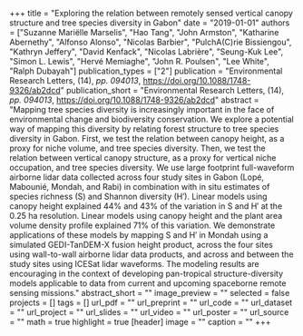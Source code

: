 +++
title = "Exploring the relation between remotely sensed vertical canopy structure and tree species diversity in Gabon"
date = "2019-01-01"
authors = ["Suzanne Mariëlle Marselis", "Hao Tang", "John Armston", "Katharine Abernethy", "Alfonso Alonso", "Nicolas Barbier", "PulchA(C)rie Bissiengou", "Kathryn Jeffery", "David Kenfack", "Nicolas Labrière", "Seung-Kuk Lee", "Simon L. Lewis", "Hervé Memiaghe", "John R. Poulsen", "Lee White", "Ralph Dubayah"]
publication_types = ["2"]
publication = "Environmental Research Letters, (14), _pp. 094013_, https://doi.org/10.1088/1748-9326/ab2dcd"
publication_short = "Environmental Research Letters, (14), _pp. 094013_, https://doi.org/10.1088/1748-9326/ab2dcd"
abstract = "Mapping tree species diversity is increasingly important in the face of environmental change and biodiversity conservation. We explore a potential way of mapping this diversity by relating forest structure to tree species diversity in Gabon. First, we test the relation between canopy height, as a proxy for niche volume, and tree species diversity. Then, we test the relation between vertical canopy structure, as a proxy for vertical niche occupation, and tree species diversity. We use large footprint full-waveform airborne lidar data collected across four study sites in Gabon (Lopé, Mabounié, Mondah, and Rabi) in combination with in situ estimates of species richness (S) and Shannon diversity (H′). Linear models using canopy height explained 44% and 43% of the variation in S and H′ at the 0.25 ha resolution. Linear models using canopy height and the plant area volume density profile explained 71% of this variation. We demonstrate applications of these models by mapping S and H′ in Mondah using a simulated GEDI-TanDEM-X fusion height product, across the four sites using wall-to-wall airborne lidar data products, and across and between the study sites using ICESat lidar waveforms. The modeling results are encouraging in the context of developing pan-tropical structure-diversity models applicable to data from current and upcoming spaceborne remote sensing missions."
abstract_short = ""
image_preview = ""
selected = false
projects = []
tags = []
url_pdf = ""
url_preprint = ""
url_code = ""
url_dataset = ""
url_project = ""
url_slides = ""
url_video = ""
url_poster = ""
url_source = ""
math = true
highlight = true
[header]
image = ""
caption = ""
+++
